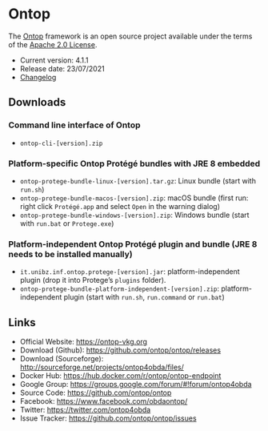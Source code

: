 # Ontop

The [Ontop](http://ontop-vkg.org) framework is an open source project available under the terms of the
[Apache 2.0 License](http://www.apache.org/licenses/LICENSE-2.0.txt).

* Current version: 4.1.1
* Release date: 23/07/2021
* [Changelog](https://ontop-vkg.org/guide/releases.html)

## Downloads

### Command line interface of Ontop

- `ontop-cli-[version].zip`

### Platform-specific Ontop Protégé bundles with JRE 8 embedded

- `ontop-protege-bundle-linux-[version].tar.gz`:  Linux bundle (start with `run.sh`)
- `ontop-protege-bundle-macos-[version].zip`: macOS bundle (first run: right click `Protégé.app` and select `Open` in
  the warning dialog)
- `ontop-protege-bundle-windows-[version].zip`: Windows bundle (start with `run.bat` or `Protege.exe`)

### Platform-independent Ontop Protégé plugin and bundle (JRE 8 needs to be installed manually)

- `it.unibz.inf.ontop.protege-[version].jar`: platform-independent plugin (drop it into Protege’s `plugins` folder).
- `ontop-protege-bundle-platform-independent-[version].zip`: platform-independent plugin (start with `run.sh`, `run.command`
  or `run.bat`)

## Links

- Official Website: https://ontop-vkg.org
- Download (Github): https://github.com/ontop/ontop/releases
- Download (Sourceforge): http://sourceforge.net/projects/ontop4obda/files/
- Docker Hub: https://hub.docker.com/r/ontop/ontop-endpoint
- Google Group: https://groups.google.com/forum/#!forum/ontop4obda
- Source Code: https://github.com/ontop/ontop
- Facebook: https://www.facebook.com/obdaontop/
- Twitter: https://twitter.com/ontop4obda
- Issue Tracker: https://github.com/ontop/ontop/issues
